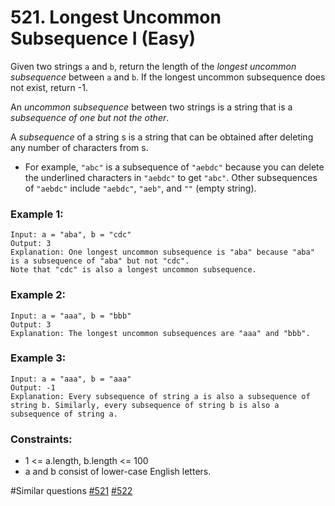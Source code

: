 # 521. Longest Uncommon Subsequence I (Easy)

Given two strings `a` and `b`, return the length of the _longest uncommon subsequence_ between `a` and `b`. If the longest uncommon subsequence does not exist, return -1.

An _uncommon subsequence_ between two strings is a string that is a _subsequence of one but not the other_.

A _subsequence_ of a string s is a string that can be obtained after deleting any number of characters from s.

- For example, `"abc"` is a subsequence of `"aebdc"` because you can delete the underlined characters in `"aebdc"` to get `"abc"`. Other subsequences of `"aebdc"` include `"aebdc"`, `"aeb"`, and `""` (empty string).

### Example 1:

```
Input: a = "aba", b = "cdc"
Output: 3
Explanation: One longest uncommon subsequence is "aba" because "aba" is a subsequence of "aba" but not "cdc".
Note that "cdc" is also a longest uncommon subsequence.
```

### Example 2:

```
Input: a = "aaa", b = "bbb"
Output: 3
Explanation: The longest uncommon subsequences are "aaa" and "bbb".
```

### Example 3:

```
Input: a = "aaa", b = "aaa"
Output: -1
Explanation: Every subsequence of string a is also a subsequence of string b. Similarly, every subsequence of string b is also a subsequence of string a.
```

### Constraints:

- 1 <= a.length, b.length <= 100
- a and b consist of lower-case English letters.

#Similar questions [#521](../p521e/README.md) [#522](../p522m/README.md)

